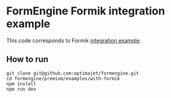 # FormEngine Formik integration example

This code corresponds to Formik [integration example](https://formengine.io/documentation/formik-integration).

## How to run

```shell
git clone git@github.com:optimajet/formengine.git
cd formengine/premium/examples/with-formik
npm install
npm run dev
```
